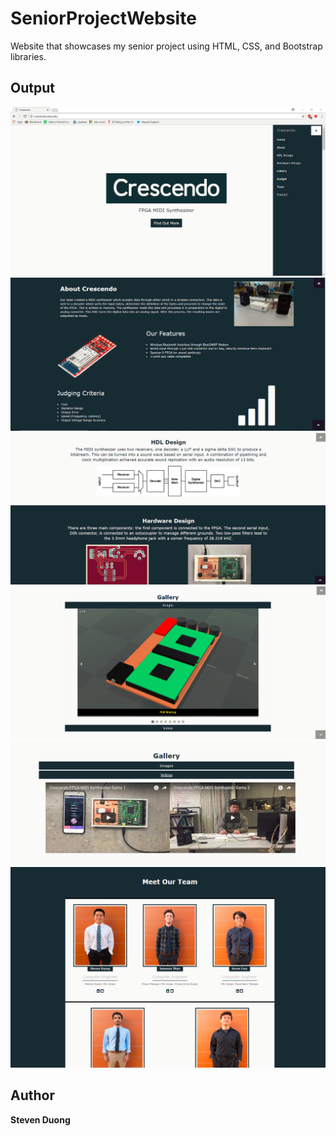 # SeniorProjectWebsite

Website that showcases my senior project using HTML, CSS, and Bootstrap libraries.

## Output

![Screenshot](home.PNG)
![Screenshot](about.PNG)
![Screenshot](design.PNG)
![Screenshot](images.PNG)
![Screenshot](videos.PNG)
![Screenshot](team.PNG)

## Author

**Steven Duong**
